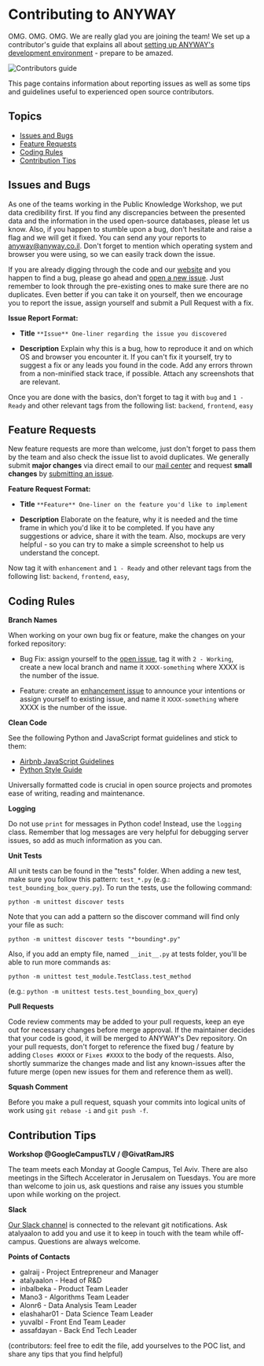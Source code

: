Contributing to ANYWAY
======================

OMG. OMG. OMG. We are really glad you are joining the team!  We set up a contributor's guide that explains all about [setting up ANYWAY's development environment](http://hasadna.github.io/anyway) - prepare to be amazed. 

![Contributors guide](../static/img/anyway.png)

This page contains information about reporting issues as well as some tips and
guidelines useful to experienced open source contributors. 

## Topics

* [Issues and Bugs](#issues-and-bugs)
* [Feature Requests](#feature-requests)
* [Coding Rules](#coding-rules)
* [Contribution Tips](#contribution-tips)

## Issues and Bugs

As one of the teams working in the Public Knowledge Workshop, we put data
credibility first. If you find any discrepancies between the presented data and
the information in the used open-source databases, please let us know.
Also, if you happen to stumble upon a bug, don't hesitate and raise a flag and we will get it fixed. You can send any your reports to [anyway@anyway.co.il](mailto:anyway@anyway.co.il). 
Don't forget to mention which operating system and browser you were using, so we can easily track down the issue.

If you are already digging through the code and our [website](https://www.anyway.co.il) and you happen to find a bug, please go ahead and [open a new issue](https://github.com/hasadna/anyway/issues).
 Just remember to look through the pre-existing ones to make sure there are no duplicates. Even better if you can take it on yourself, then we encourage you to report the issue, assign yourself and submit a Pull Request with a fix.

**Issue Report Format:**

* **Title** `**Issue** One-liner regarding the issue you discovered`

* **Description** Explain why this is a bug, how to reproduce it and on which OS and browser you encounter it. If you can't fix it yourself, try to suggest a fix or any leads you found in the code.
Add any errors thrown from a non-minified stack trace, if possible. 
Attach any screenshots that are relevant.

Once you are done with the basics, don't forget to tag it with `bug` and `1 - Ready` and other relevant tags from the following list: `backend`, `frontend`, `easy`

## Feature Requests

New feature requests are more than welcome, just don't forget to pass them by the team and also check the issue list to avoid duplicates.
We generally submit **major changes** via direct email to our [mail center](mailto:anyway@anyway.co.il) and request **small changes** by [submitting an issue](https://github.com/hasadna/anyway/issues).

**Feature Request Format:**

* **Title** `**Feature** One-liner on the feature you'd like to implement`

* **Description** Elaborate on the feature, why it is needed and the time frame in which you'd like it to be completed. If you have any suggestions or advice, share it with the team.
Also, mockups are very helpful - so you can try to make a simple screenshot to help us understand the concept.

Now tag it with `enhancement` and `1 - Ready` and other relevant tags from the following list: `backend`, `frontend`, `easy`, 


## Coding Rules

**Branch Names**

When working on your own bug fix or feature, make the changes on your forked repository:

* Bug Fix: assign yourself to the [open issue](https://github.com/hasadna/anyway/issues), tag it with `2 - Working`, create a new local branch and name it `XXXX-something` where XXXX is the number of the issue.

* Feature: create an [enhancement issue](#feature-requests) to announce your intentions or assign yourself to existing issue, and name it `XXXX-something` where XXXX is the number of the issue.



**Clean Code**

See the following Python and JavaScript format guidelines and stick to them: 
* [Airbnb JavaScript Guidelines](https://github.com/airbnb/javascript)
* [Python Style Guide](https://www.python.org/dev/peps/pep-0008/)

Universally formatted code is crucial in open source projects and promotes ease of writing, reading and maintenance.



**Logging**

Do not use `print` for messages in Python code! Instead, use the `logging` class.
Remember that log messages are very helpful for debugging server issues, so add as much information as you can.



**Unit Tests**

All unit tests can be found in the "tests" folder. When adding a new test, make sure you follow this pattern: `test_*.py` (e.g.: `test_bounding_box_query.py`).
To run the tests, use the following command:

    python -m unittest discover tests

Note that you can add a pattern so the discover command will find only your file as such:

    python -m unittest discover tests "*bounding*.py"


Also, if you add an empty file, named `__init__.py` at tests folder, you'll be able to run more commands as:

    python -m unittest test_module.TestClass.test_method

(e.g.: `python -m unittest tests.test_bounding_box_query`)



**Pull Requests**

Code review comments may be added to your pull requests, keep an eye out for necessary changes before merge approval. If the maintainer decides that your code is good, it will be merged to ANYWAY's Dev repository.
On your pull requests, don't forget to reference the fixed bug / feature by adding `Closes #XXXX` or `Fixes #XXXX` to the body of the requests. Also, shortly summarize the changes made and list any
known-issues after the future merge (open new issues for them and reference them as well).



**Squash Comment**

Before you make a pull request, squash your commits into logical units of work using `git rebase -i` and `git push -f`.

## Contribution Tips

**Workshop @GoogleCampusTLV / @GivatRamJRS**

The team meets each Monday at Google Campus, Tel Aviv. There are also meetings in the Siftech Accelerator in Jerusalem on Tuesdays.
You are more than welcome to join us, ask questions and raise any issues you stumble upon while working on the project.

**Slack**

[Our Slack channel](https://hasadna.slack.com/) is connected to the relevant git notifications. 
Ask atalyaalon to add you and use it to keep in touch with the team while off-campus.
Questions are always welcome.


**Points of Contacts**

* galraij - Project Entrepreneur and Manager
* atalyaalon - Head of R&D
* inbalbeka - Product Team Leader
* Mano3 - Algorithms Team Leader
* Alonr6 - Data Analysis Team Leader
* elashahar01 - Data Science Team Leader
* yuvalbl - Front End Team Leader
* assafdayan - Back End Tech Leader

(contributors: feel free to edit the file, add yourselves to the POC list, and share any tips that you find helpful)

